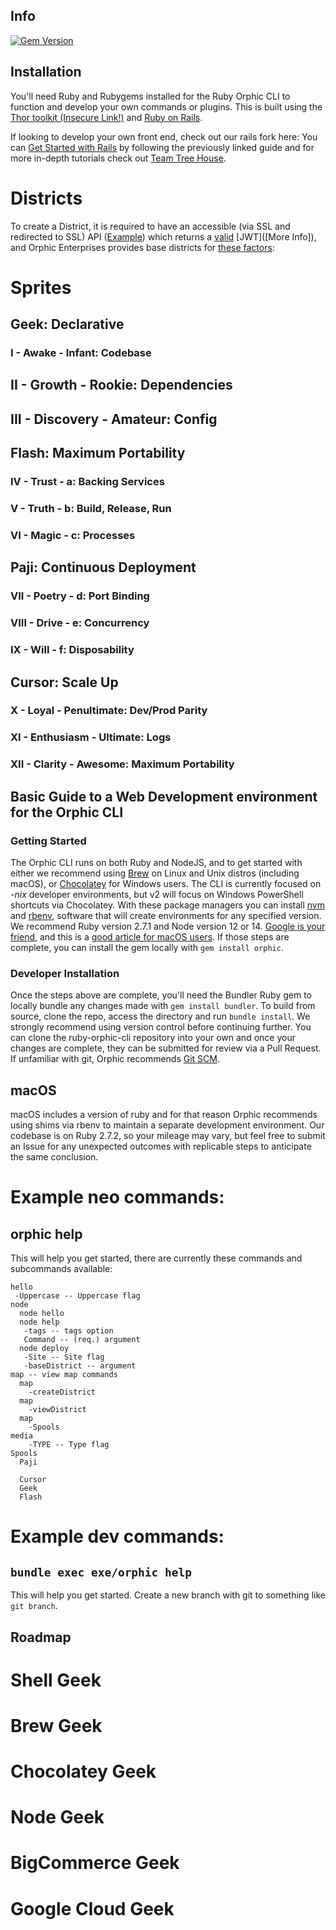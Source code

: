 ## Info

[![Gem Version](https://badge.fury.io/rb/orphic.svg)](https://badge.fury.io/rb/orphic)

## Installation

You'll need Ruby and Rubygems installed for the Ruby Orphic CLI to function and develop your own commands or plugins. This is built using the [Thor toolkit (Insecure Link!)](http://whatisthor.com/) and [Ruby on Rails](https://rubyonrails.org/).

If looking to develop your own front end, check out our rails fork here: You can [Get Started with Rails](https://guides.rubyonrails.org/getting_started.html) by following the previously linked guide and for more in-depth tutorials check out [Team Tree House](https://teamtreehouse.com/library/topic:ruby).

# Districts

To create a District, it is required to have an accessible (via SSL and redirected to SSL) API ([Example](https://tudio.us/api/auth)) which returns a [valid](https://jwt.io/introduction) [JWT]([More Info]), and Orphic Enterprises provides base districts for [these factors](https://12factor.net/):

# Sprites
## Geek: Declarative

### I - Awake - Infant: Codebase
## II - Growth - Rookie: Dependencies
## III - Discovery - Amateur: Config

## Flash: Maximum Portability

### IV - Trust - a: Backing Services
### V - Truth - b: Build, Release, Run
### VI - Magic - c: Processes

## Paji: Continuous Deployment

### VII - Poetry - d: Port Binding
### VIII - Drive - e: Concurrency
### IX - Will - f: Disposability

## Cursor: Scale Up

### X - Loyal - Penultimate: Dev/Prod Parity
### XI - Enthusiasm - Ultimate: Logs
### XII - Clarity - Awesome: Maximum Portability

## Basic Guide to a Web Development environment for the Orphic CLI

### Getting Started

The Orphic CLI runs on both Ruby and NodeJS, and to get started with either we recommend using [Brew](https://brew.sh) on Linux and Unix distros (including macOS), or [Chocolatey](https://chocolatey.org/) for Windows users. The CLI is currently focused on *-nix* developer environments, but v2 will focus on Windows PowerShell shortcuts via Chocolatey. With these package managers you can install [nvm](https://github.com/nvm-sh/nvm) and [rbenv](https://github.com/rbenv/rbenv), software that will create environments for any specified version. We recommend Ruby version 2.7.1 and Node version 12 or 14. [Google is your friend](https://lmgtfy.com/?q=install+ruby+and+rubygems), and this is a [good article for macOS users](https://www.moncefbelyamani.com/the-definitive-guide-to-installing-ruby-gems-on-a-mac/). If those steps are complete, you can install the gem locally with `gem install orphic`.

### Developer Installation

Once the steps above are complete, you'll need the Bundler Ruby gem to locally bundle any changes made with `gem install bundler`. To build from source, clone the repo, access the directory and run `bundle install`. We strongly recommend using version control before continuing further. You can clone the ruby-orphic-cli repository into your own and once your changes are complete, they can be submitted for review via a Pull Request. If unfamiliar with git, Orphic recommends [Git SCM](https://git-scm.com/).

## macOS

macOS includes a version of ruby and for that reason Orphic recommends using shims via rbenv to maintain a separate development environment. Our codebase is on Ruby 2.7.2, so your mileage may vary, but feel free to submit an Issue for any unexpected outcomes with replicable steps to anticipate the same conclusion. 

# Example neo commands:

## orphic help

This will help you get started, there are currently these commands and subcommands available:

```
hello
 -Uppercase -- Uppercase flag
node
  node hello
  node help
   -tags -- tags option
   Command -- (req.) argument
  node deploy
   -Site -- Site flag
   -baseDistrict -- argument
map -- view map commands
  map 
    -createDistrict
  map 
    -viewDistrict
  map
    -Spools
media
    -TYPE -- Type flag
Spools
  Paji
    
  Cursor
  Geek
  Flash
```

# Example dev commands:

## `bundle exec exe/orphic help`

This will help you get started. Create a new branch with git to something like `git branch`.

## Roadmap

# Shell Geek

# Brew Geek

# Chocolatey Geek

# Node Geek

# BigCommerce Geek

# Google Cloud Geek
